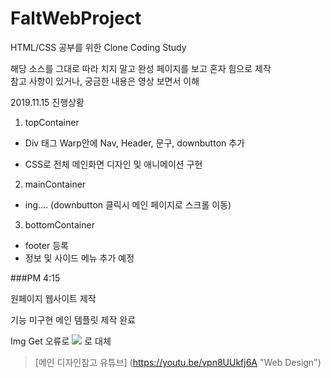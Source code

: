 # FaltWebProject

HTML/CSS 공부를 위한 Clone Coding Study<br>

해당 소스를 그대로 따라 치지 말고 완성 페이지를 보고 혼자 힘으로 제작<br>
참고 사항이 있거나, 궁금한 내용은 영상 보면서 이해

2019.11.15 진행상황
1. topContainer
- Div 태그 Warp안에 Nav, Header, 문구, downbutton 추가

- CSS로 전체 메인화면 디자인 및 애니메이션 구현

2. mainContainer
- ing.... (downbutton 클릭시 메인 페이지로 스크롤 이동)

3. bottomContainer
- footer 등록
- 정보 및 사이드 메뉴 추가 예정

###PM 4:15

원페이지 웹사이트 제작

기능 미구현 메인 템플릿 제작 완료

Img Get 오류로 <img src=깃주소> 로 대체




> [메인 디자인참고 유튜브] (https://youtu.be/vpn8UUkfj6A "Web Design")
